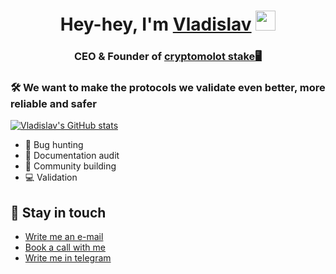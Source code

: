 <h1 align="center">Hey-hey, I'm <a href="https://twitter.com/unlimitedmolot" target="_blank">Vladislav</a>  
<img src="https://github.com/blackcater/blackcater/raw/main/images/Hi.gif" height="32"/></h1>
<h3 align="center">CEO & Founder of <a href="https://cryptomolotstake.com//" target="_blank">cryptomolot stake🖥</a>

 
 ### 🛠 We want to make the protocols we validate even better, more reliable and safer

[![Vladislav's GitHub stats](https://github-readme-stats.vercel.app/api?username=cryptomolot)](https://github.com/anuraghazra/github-readme-stats)

- 🔭 Bug hunting
- 📃 Documentation audit
- 👯 Community building
- 💻 Validation
## :calling: Stay in touch
- <a href="mailto:unlimitedmolotnorilsk@gmail.com">Write me an e-mail</a>
- [Book a call with me](https://calendly.com/unlimitedmolot/30min)
- [Write me in telegram](https://t.me/Tommmymlt)

  
